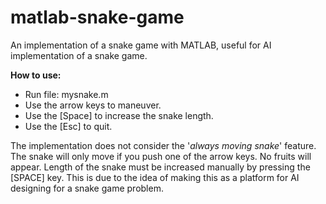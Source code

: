 # matlab-snake-game
An implementation of a snake game with MATLAB, useful for AI implementation 
of a snake game. 

 **How to use:** 
- Run file: mysnake.m 
- Use the arrow keys to maneuver. 
- Use the [Space] to increase the snake length. 
- Use the [Esc] to quit. 

The implementation does not consider the '_always moving snake_' feature. 
The snake will only move if you push one of the arrow keys. No fruits will 
appear. Length of the snake must be increased manually by pressing the 
[SPACE] key. This is due to the idea of making this as a platform for AI 
designing for a snake game problem.